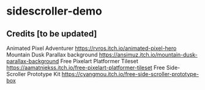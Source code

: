 # sidescroller-demo

## Credits [to be updated]

Animated Pixel Adventurer https://rvros.itch.io/animated-pixel-hero
Mountain Dusk Parallax background https://ansimuz.itch.io/mountain-dusk-parallax-background
Free Pixelart Platformer Tileset https://aamatniekss.itch.io/free-pixelart-platformer-tileset
Free Side-Scroller Prototype Kit https://cyangmou.itch.io/free-side-scroller-prototype-box